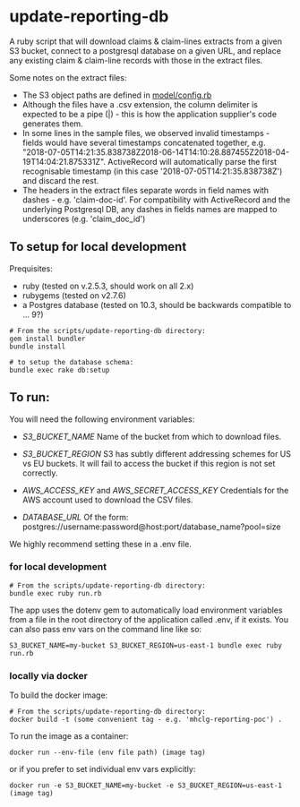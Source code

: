 # update-reporting-db

A ruby script that will download claims & claim-lines extracts from a given S3
bucket, connect to a postgresql database on a given URL, and replace any
existing claim & claim-line records with those in the extract files.

Some notes on the extract files:

* The S3 object paths are defined in [model/config.rb](https://github.com/communitiesuk/eclaims-reporting-poc/blob/master/scripts/update-reporting-db/model/config.rb#L4)
* Although the files have a .csv extension, the column delimiter is expected to be a pipe (|) - this is how the application supplier's code generates them.
* In some lines in the sample files, we observed invalid timestamps - fields would have several timestamps concatenated together, e.g. "2018-07-05T14:21:35.838738Z2018-06-14T14:10:28.887455Z2018-04-19T14:04:21.875331Z". ActiveRecord will automatically parse the first recognisable timestamp (in this case '2018-07-05T14:21:35.838738Z') and discard the rest.
* The headers in the extract files separate words in field names with dashes - e.g. 'claim-doc-id'. For compatibility with ActiveRecord and the underlying Postgresql DB, any dashes in fields names are mapped to underscores (e.g. 'claim_doc_id')

## To setup for local development

Prequisites:
* ruby (tested on v.2.5.3, should work on all 2.x)
* rubygems (tested on v2.7.6)
* a Postgres database (tested on 10.3, should be backwards compatible to ... 9?)

```
# From the scripts/update-reporting-db directory:
gem install bundler
bundle install

# to setup the database schema:
bundle exec rake db:setup
```


## To run:

You will need the following environment variables:

* *S3_BUCKET_NAME*
Name of the bucket from which to download files.

* *S3_BUCKET_REGION*
S3 has subtly different addressing schemes for US vs EU buckets.
It will fail to access the bucket if this region is not set correctly.

* *AWS_ACCESS_KEY* and *AWS_SECRET_ACCESS_KEY*
Credentials for the AWS account used to download the CSV files.

* *DATABASE_URL*
Of the form: postgres://username:password@host:port/database_name?pool=size

We highly recommend setting these in a .env file.

### for local development

```
# From the scripts/update-reporting-db directory:
bundle exec ruby run.rb
```

The app uses the dotenv gem to automatically load environment variables from
a file in the root directory of the application called .env, if it exists.
You can also pass env vars on the command line like so:

```
S3_BUCKET_NAME=my-bucket S3_BUCKET_REGION=us-east-1 bundle exec ruby run.rb
```


### locally via docker

To build the docker image:

```
# From the scripts/update-reporting-db directory:
docker build -t (some convenient tag - e.g. 'mhclg-reporting-poc') .
```

To run the image as a container:
```
docker run --env-file (env file path) (image tag)
```
or if you prefer to set individual env vars explicitly:
```
docker run -e S3_BUCKET_NAME=my-bucket -e S3_BUCKET_REGION=us-east-1 (image tag)
```
